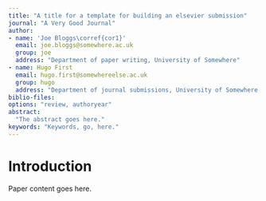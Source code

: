 ```yaml
---
title: "A title for a template for building an elsevier submission"
journal: "A Very Good Journal"
author:
- name: 'Joe Bloggs\corref{cor1}'
  email: joe.bloggs@somewhere.ac.uk
  group: joe
  address: "Department of paper writing, University of Somewhere"
- name: Hugo First
  email: hugo.first@somewhereelse.ac.uk
  group: hugo
  address: "Department of journal submissions, University of Somewhere Else"
biblio-files:
options: "review, authoryear"
abstract:
  "The abstract goes here."
keywords: "Keywords, go, here."
---
```


# Introduction

Paper content goes here.
